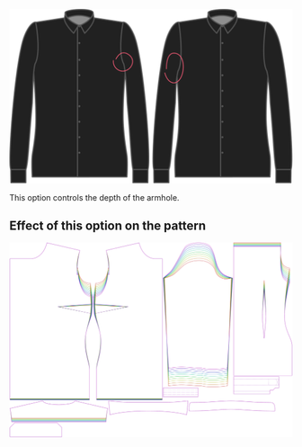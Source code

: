 ![Factor de profundidad de la sisa](./armholedepthfactor.svg)


This option controls the depth of the armhole.


## Effect of this option on the pattern
![This image shows the effect of this option by superimposing several variants that have a different value for this option](simone_armholedepthfactor_sample.svg "Effect of this option on the pattern")